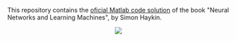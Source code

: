 This repository contains the [oficial Matlab code solution][1] of the book "Neural Networks and Learning Machines", by Simon Haykin.

[1]: https://media.pearsoncmg.com/bc/abp/engineering-resources/products/product.html#product,isbn=0131471392

<p align='center'>
    <img align='center' src="https://github.com/tapyu/haykin-neural-networks-and-learning-machines/assets/22801918/660c5057-06dc-420f-be1a-aa7dbf586306">
</p>
